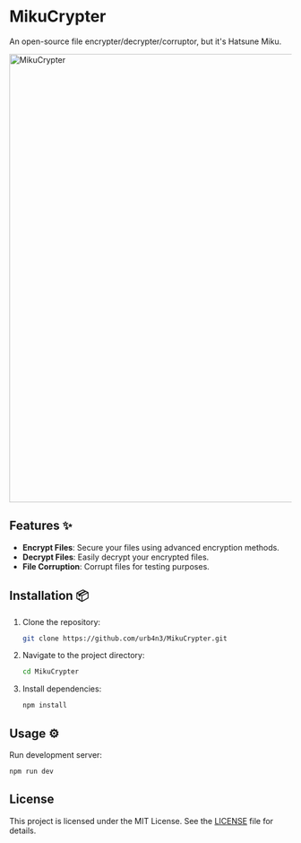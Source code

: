 
# MikuCrypter

An open-source file encrypter/decrypter/corruptor, but it's Hatsune Miku.


<img src="https://github.com/user-attachments/assets/ee6ba443-bf64-4312-bd84-96a81b855fc9" alt="MikuCrypter" width="800">


## Features ✨

- **Encrypt Files**: Secure your files using advanced encryption methods.
- **Decrypt Files**: Easily decrypt your encrypted files.
- **File Corruption**: Corrupt files for testing purposes.

## Installation 📦

1. Clone the repository:
    ```sh
    git clone https://github.com/urb4n3/MikuCrypter.git
    ```

2. Navigate to the project directory:
    ```sh
    cd MikuCrypter
    ```

3. Install dependencies:
    ```sh
    npm install
    ```

## Usage ⚙️

Run development server:

```sh
npm run dev
```

## License

This project is licensed under the MIT License. See the [LICENSE](LICENSE) file for details.
